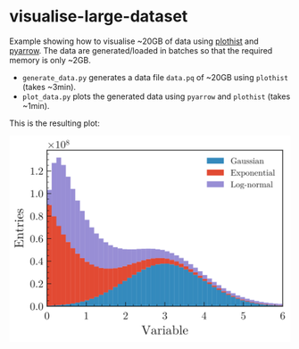 # visualise-large-dataset
Example showing how to visualise ~20GB of data using [plothist](https://plothist.readthedocs.io) and [pyarrow](https://arrow.apache.org/docs/python/index.html).
The data are generated/loaded in batches so that the required memory is only ~2GB.

* `generate_data.py` generates a data file `data.pq` of ~20GB using `plothist` (takes ~3min).
* `plot_data.py` plots the generated data using `pyarrow` and `plothist` (takes ~1min).

This is the resulting plot:

![variable.svg](https://raw.githubusercontent.com/cyrraz/visualise-large-dataset/077a162645e40d709b0393e25efeafa5a8c9ca6d/variable.svg)
